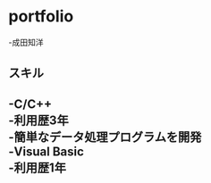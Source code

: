 # portfolio
-成田知洋　　
## スキル　　
-C/C++  
 -利用歴3年  
 -簡単なデータ処理プログラムを開発  
-Visual Basic  
 -利用歴1年  
 -  
